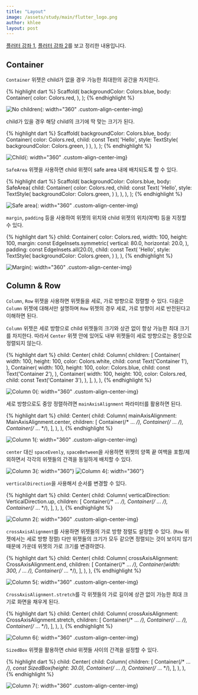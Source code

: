 ```yaml
---
title: "Layout"
image: /assets/study/main/flutter_logo.png
author: khlee
layout: post
---
```


[플러터 강좌 1](https://youtu.be/RhEzrNTSW7c?si=v9AsMiwwV_Mkp_3l), [플러터 강좌 2](https://youtu.be/-zxGPfjiQQA?si=sryHeVIMRlL9iNHV)를 보고 정리한 내용입니다.

## Container

`Container` 위젯은 child가 없을 경우 가능한 최대한의 공간을 차지한다.

{% highlight dart %}
Scaffold(
  backgroundColor: Colors.blue,
  body: Container(
    color: Colors.red,
  ),
);
{% endhighlight %}

![No children]({{site.baseurl}}/assets/study/flutter/011_layout/containers_with_no_children.png){: width="360" .custom-align-center-img}

child가 있을 경우 해당 child의 크기에 딱 맞는 크기가 된다.

{% highlight dart %}
Scaffold(
  backgroundColor: Colors.blue,
  body: Container(
    color: Colors.red,
    child: const Text(
      'Hello',
      style: TextStyle(
        backgroundColor: Colors.green,
      )
    ),
  ),
);
{% endhighlight %}

![Child]({{site.baseurl}}/assets/study/flutter/011_layout/container_with_child.png){: width="360" .custom-align-center-img}

`SafeArea` 위젯을 사용하면 child 위젯이 safe area 내에 배치되도록 할 수 있다.

{% highlight dart %}
Scaffold(
  backgroundColor: Colors.blue,
  body: SafeArea(
    child: Container(
      color: Colors.red,
      child: const Text(
        'Hello',
        style: TextStyle(
          backgroundColor: Colors.green,
        )
      ),
    ),
  ),
);
{% endhighlight %}

![Safe area]({{site.baseurl}}/assets/study/flutter/011_layout/safe_area.png){: width="360" .custom-align-center-img}

`margin`, `padding` 등을 사용하여 위젯의 위치와 child 위젯의 위치(여백) 등을 지정할 수 있다.

{% highlight dart %}
child: Container(
  color: Colors.red,
  width: 100,
  height: 100,
  margin: const EdgeInsets.symmetric(
    vertical: 80.0,
    horizontal: 20.0,
  ),
  padding: const EdgeInsets.all(20.0),
  child: const Text(
    'Hello',
    style: TextStyle(
      backgroundColor: Colors.green,
    )
  ),
),
{% endhighlight %}

![Margin]({{site.baseurl}}/assets/study/flutter/011_layout/margin.png){: width="360" .custom-align-center-img}

## Column & Row

`Column`, `Row` 위젯을 사용하면 위젯들을 세로, 가로 방향으로 정렬할 수 있다. 다음은 `Column` 위젯에 대해서만 설명하며 `Row` 위젯의 경우 세로, 가로 방향이 서로 반전된다고 이해하면 된다.

`Column` 위젯은 세로 방향으로 child 위젯들의 크기와 상관 없이 항상 가능한 최대 크기를 차지한다. 따라서 `Center` 위젯 안에 있어도 내부 위젯들이 세로 방향으로는 중앙으로 정렬되지 않는다.

{% highlight dart %}
child: Center(
  child: Column(
    children: [
      Container(
        width: 100,
        height: 100,
        color: Colors.white,
        child: const Text('Container 1'),
      ),
      Container(
        width: 100,
        height: 100,
        color: Colors.blue,
        child: const Text('Container 2'),
      ),
      Container(
        width: 100,
        height: 100,
        color: Colors.red,
        child: const Text('Container 3'),
      ),
    ],
  ),
),
{% endhighlight %}

![Column 0]({{site.baseurl}}/assets/study/flutter/011_layout/column00.png){: width="360" .custom-align-center-img}

세로 방향으로도 중앙 정렬하려면 `mainAxisAlignment` 파라미터를 활용하면 된다.

{% highlight dart %}
child: Center(
  child: Column(
    mainAxisAlignment: MainAxisAlignment.center,
    children: [
      Container(/* ... */),
      Container(/* ... */),
      Container(/* ... */),
    ],
  ),
),
{% endhighlight %}

![Column 1]({{site.baseurl}}/assets/study/flutter/011_layout/column01.png){: width="360" .custom-align-center-img}

`center` 대신 `spaceEvenly`, `spaceBetween`을 사용하면 위젯의 양쪽 끝 여백을 포함/제외하면서 각각의 위젯들의 간격을 동일하게 배치할 수 있다.

![Column 3]({{site.baseurl}}/assets/study/flutter/011_layout/column03.png){: width="360"}
![Column 4]({{site.baseurl}}/assets/study/flutter/011_layout/column04.png){: width="360"}

`verticalDirection`을 사용해서 순서를 변경할 수 있다.

{% highlight dart %}
child: Center(
  child: Column(
    verticalDirection: VerticalDirection.up,
    children: [
      Container(/* ... */),
      Container(/* ... */),
      Container(/* ... */),
    ],
  ),
),
{% endhighlight %}

![Column 2]({{site.baseurl}}/assets/study/flutter/011_layout/column02.png){: width="360" .custom-align-center-img}

`crossAxisAlignment`를 사용하면 위젯들의 가로 방향 정렬도 설정할 수 있다. (`Row` 위젯에서는 세로 방향 정렬) 다만 위젯들의 크기가 모두 같으면 정렬되는 것이 보이지 않기 때문에 가운데 위젯의 가로 크기를 변경하였다.

{% highlight dart %}
child: Center(
  child: Column(
    crossAxisAlignment: CrossAxisAlignment.end,
    children: [
      Container(/* ... */),
      Container(width: 300, /* ... */),
      Container(/* ... */),
    ],
  ),
),
{% endhighlight %}

![Column 5]({{site.baseurl}}/assets/study/flutter/011_layout/column05.png){: width="360" .custom-align-center-img}

`CrossAxisAlignment.stretch`를 각 위젯들의 가로 길이에 상관 없이 가능한 최대 크기로 화면을 채우게 된다.

{% highlight dart %}
child: Center(
  child: Column(
    crossAxisAlignment: CrossAxisAlignment.stretch,
    children: [
      Container(/* ... */),
      Container(/* ... */),
      Container(/* ... */),
    ],
  ),
),
{% endhighlight %}

![Column 6]({{site.baseurl}}/assets/study/flutter/011_layout/column06.png){: width="360" .custom-align-center-img}

`SizedBox` 위젯을 활용하면 child 위젯들 사이의 간격을 설정할 수 있다.

{% highlight dart %}
child: Center(
  child: Column(
    children: [
      Container(/* ... */),
      const SizedBox(height: 30.0),
      Container(/* ... */),
      Container(/* ... */),
    ],
  ),
),
{% endhighlight %}

![Column 7]({{site.baseurl}}/assets/study/flutter/011_layout/column07.png){: width="360" .custom-align-center-img}
